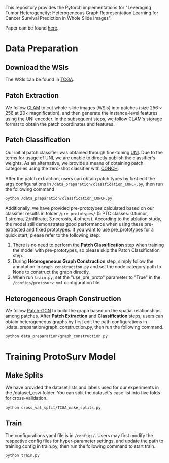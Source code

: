 This repository provides the Pytorch implementations for "Leveraging Tumor Heterogeneity: Heterogeneous Graph Representation Learning for Cancer Survival Prediction in Whole Slide Images".

Paper can be found [here](https://openreview.net/pdf?id=tsIKrvexBd).
# Data Preparation
## Download the WSIs
The WSIs can be found in [TCGA](https://www.cancer.gov/tcga).

## Patch Extraction
We follow [CLAM](https://github.com/mahmoodlab/CLAM) to cut whole-slide images (WSIs) into patches (size $256\times 256$ at $20\times$ magnification),
and then generate the instance-level features using the UNI encoder.
In the subsequent steps, we follow CLAM's storage format to obtain the patch coordinates and features.

## Patch Classification
Our initial patch classifier was obtained through fine-tuning [UNI](https://huggingface.co/MahmoodLab/UNI). 
Due to the terms for usage of UNI, 
we are unable to directly publish the classifier's weights.
As an alternative, we provide a means of obtaining patch categories using the zero-shot classifier with [CONCH](https://github.com/mahmoodlab/CONCH).

After the patch extraction, 
users can obtain patch types by first edit the args configurations in `/data_preparation/classfication_CONCH.py`,
then run the following command
```
python /data_preparation/classfication_CONCH.py
```
Additionally, we have provided pre-prototypes calculated based on our classifier results in folder `/pre_prototypes/` 
(5 PTC classes: 0.tumor, 1.stroma, 2.infiltrate, 3.necrosis, 4.others).
According to the ablation study, 
the model still demonstrates good performance when using these pre-extracted and fixed prototypes.
If you want to use pre_prototypes for a quick start, please refer to the following step:
1. There is no need to perform the **Patch Classification** step when training the model with pre-prototypes, 
so please skip the Patch Classification step.
2. During **Heterogeneous Graph Construction** step, 
simply follow the annotation in `graph_construction.py` and set the node category path to None to construct the graph directly. 
3. When run `train.py`, set the "use_pre_proto" parameter to "True" in the `/configs/protosurv.yml` configuration file.

## Heterogeneous Graph Construction
We follow [Patch-GCN](https://github.com/mahmoodlab/Patch-GCN) to build the graph based on the spatial relationships among patches.
After **Patch Extraction** and **Classification** steps,
users can obtain heterogeneous graphs by first edit the path configurations in ./data_preparation/graph_construction.py, 
then run the following command.

```
python data_preparation/graph_construction.py
```

# Training ProtoSurv Model
## Make Splits
We have provided the dataset lists and labels used for our experiments in the /dataset_csv/ folder.
You can split the dataset's case list into five folds for cross-validation.

```
python cross_val_split/TCGA_make_splits.py
```

## Train
The configurations yaml file is in `/configs/`. 
Users may first modify the respective config files for hyper-parameter settings, and update the path to training config in train.py,
then run the following command to start train.

```
python train.py
```



